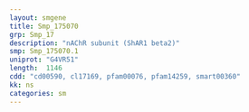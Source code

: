 ```yaml
---
layout: smgene
title: Smp_175070
grp: Smp_17
description: "nAChR subunit (ShAR1 beta2)"
smp: Smp_175070.1
uniprot: "G4VR51"
length:  1146
cdd: "cd00590, cl17169, pfam00076, pfam14259, smart00360"
kk: ns
categories: sm
---
```

